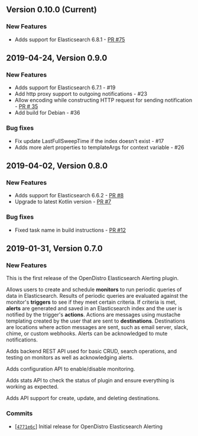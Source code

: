 ## Version 0.10.0 (Current)

### New Features
  * Adds support for Elasticsearch 6.8.1 - [PR #75](https://github.com/opendistro-for-elasticsearch/alerting/pull/75)

## 2019-04-24, Version 0.9.0

### New Features
  * Adds support for Elasticsearch 6.7.1 - #19
  * Add http proxy support to outgoing notifications - #23
  * Allow encoding while constructing HTTP request for sending notification - [PR # 35](https://github.com/opendistro-for-elasticsearch/alerting/pull/35)
  * Add build for Debian - #36

### Bug fixes
  * Fix update LastFullSweepTime if the index doesn't exist - #17
  * Adds more alert properties to templateArgs for context variable - #26

## 2019-04-02, Version 0.8.0

### New Features
  * Adds support for Elasticsearch 6.6.2 - [PR #8](https://github.com/opendistro-for-elasticsearch/alerting/pull/8)
  * Upgrade to latest Kotlin version - [PR #7](https://github.com/opendistro-for-elasticsearch/alerting/pull/7)

### Bug fixes
  * Fixed task name in build instructions - [PR #12](https://github.com/opendistro-for-elasticsearch/alerting/pull/12)

## 2019-01-31, Version 0.7.0

### New Features

This is the first release of the OpenDistro Elasticsearch Alerting plugin.

Allows users to create and schedule **monitors** to run periodic queries of data in Elasticsearch.
Results of periodic queries are evaluated against the monitor's **triggers** to see if they meet certain criteria.
If criteria is met, **alerts** are generated and saved in an Elasticsearch index and the user is notified by the trigger's **actions**.
Actions are messages using mustache templating created by the user that are sent to **destinations**.
Destinations are locations where action messages are sent, such as email server, slack, chime, or custom webhooks.
Alerts can be acknowledged to mute notifications.

Adds backend REST API used for basic CRUD, search operations, and testing on monitors as well as acknowledging alerts.

Adds configuration API to enable/disable monitoring.

Adds stats API to check the status of plugin and ensure everything is working as expected.

Adds API support for create, update, and deleting destinations.

### Commits

* [[`4771e6c`](https://github.com/mauve-hedgehog/opendistro-elasticsearch-alerting/commit/4771e6c5ce6f541fc84f1290ac2fd43f64f3dcb2)] Initial release for OpenDistro Elasticsearch Alerting

